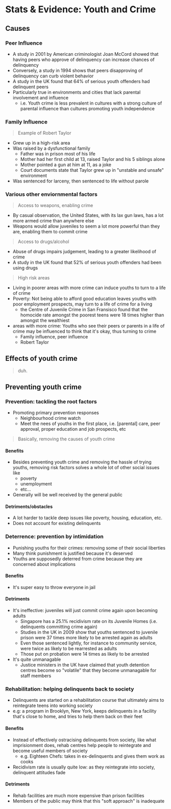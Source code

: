 <meta name="viewport" content="width=device-width, initial-scale=1"><style>body {width: 90%}</style>

# Stats & Evidence: Youth and Crime

## Causes
### Peer Influence
* A study in 2001 by American criminologist Joan McCord showed that having peers who approve of delinquency can increase chances of delinquency
* Conversely, a study in 1994 shows that peers disapproving of delinquency can curb violent behavior
* A study in the UK found that 64% of serious youth offenders had delinquent peers
* Particularly true in environments and cities that lack parental involvement and influence
	- i.e. Youth crime is less prevalent in cultures with a strong culture of parental influence than cultures promoting youth independence

### Family Influence
> Example of Robert Taylor

* Grew up in a high-risk area
* Was raised by a dysfunctional family
	- Father was in prison most of his life
	- Mother had her first child at 13, raised Taylor and his 5 siblings alone
	- Mother pointed a gun at him at 11, as a joke
	- Court documents state that Taylor grew up in "unstable and unsafe" environment
* Was sentenced for larceny, then sentenced to life without parole

### Various other enviornmental factors
> Access to weapons, enabling crime

* By casual observation, the United States, with its lax gun laws, has a lot more armed crime than anywhere else
* Weapons would allow juveniles to seem a lot more powerful than they are, enabling them to commit crime

> Access to drugs/alcohol

* Abuse of drugs impairs judgement, leading to a greater likelihood of crime
* A study in the UK found that 52% of serious youth offenders had been using drugs 

> High risk areas

* Living in poorer areas with more crime can induce youths to turn to a life of crime
* Poverty: Not being able to afford good education leaves youths with poor employment prospects, may turn to a life of crime for a living
	- the Centre of Juvenile Crime in San Fransisco found that the homocide rate amongst the poorest teens were 18 times higher than amongst the wealthiest
* areas with more crime: Youths who see their peers or parents in a life of crime may be influenced to think that it's okay, thus turning to crime
	- Family influence, peer influence
	- Robert Taylor

## Effects of youth crime
> duh.

## Preventing youth crime
### Prevention: tackling the root factors
* Promoting primary prevention responses
	- Neighbourhood crime watch
	- Meet the nees of youths in the first place, i.e. [parental] care, peer approval, proper education and job prospects, etc

> Basically, removing the causes of youth crime

#### Benefits
* Besides preventing youth crime and removing the hassle of trying youths, removing risk factors solves a whole lot of other social issues like
	- poverty
	- unemployment
	- etc...
* Generally will be well received by the general public

#### Detriments/obstacles
* A lot harder to tackle deep issues like poverty, housing, education, etc.
* Does not account for existing delinquents

### Deterrence: prevention by intimidation
* Punishing youths for their crimes: removing some of their social liberties
* Many think punishment is justified because it's deserved
* Youths are supposedly deterred from crime because they are concerned about implications

#### Benefits
* It's super easy to throw everyone in jail

#### Detriments
* It's ineffective: juveniles will just commit crime again upon becoming adults
	- Singapore has a 25.1% recidivism rate on its Juvenile Homes (i.e. delinquents committing crime again)
	- Studies in the UK in 2009 show that youths sentenced to juvenile prison were 37 times more likely to be arrested again as adults
	- Even those sentenced lightly, for instance to community service, were twice as likely to be rearrested as adults
	- Those put on probation were 14 times as likely to be arrested
* It's quite unmanagable
	- Justice ministers in the UK have claimed that youth detention centres become so "volatile" that they become unmanagable for staff members

### Rehabilitation: helping delinquents back to society
* Delinquents are started on a rehabilitation course that ultimately aims to reintegrate teens into working society
* e.g: a program in Brooklyn, New York, keeps delinquents in a facility that's close to home, and tries to help them back on their feet

#### Benefits
* Instead of effectively ostracising delinquents from society, like what imprisionment does, rehab centres help people to reintegrate and become useful members of society
	- e.g. Eighteen Chefs: takes in ex-delinquents and gives them work as cooks
* Recidivism rate is usually quite low: as they reintegrate into society, delinquent attitudes fade

#### Detriments
* Rehab facilities are much more expensive than prison facilities
* Members of the public may think that this "soft approach" is inadequate
